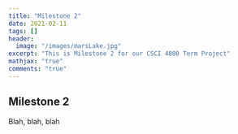 ```yaml
---
title: "Milestone 2"
date: 2021-02-11
tags: []
header: 
  image: "/images/marsLake.jpg"
excerpt: "This is Milestone 2 for our CSCI 4800 Term Project"
mathjax: "true"
comments: "true"
---
```

## Milestone 2

Blah, blah, blah
